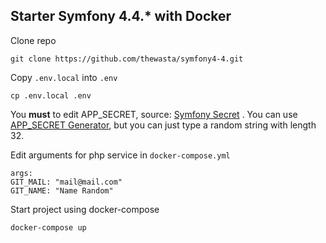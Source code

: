 ## Starter Symfony 4.4.* with Docker

Clone repo
````shell
git clone https://github.com/thewasta/symfony4-4.git
````

Copy `.env.local` into `.env`

```shell
cp .env.local .env
```

You **must** to edit APP_SECRET, source: [Symfony Secret](https://symfony.com/doc/current/reference/configuration/framework.html#secret)
. You can use [APP_SECRET Generator](http://nux.net/secret), but you can just type a random string with length 32.

Edit arguments for php service in `docker-compose.yml`

```
args:
GIT_MAIL: "mail@mail.com"
GIT_NAME: "Name Random"
```

Start project using docker-compose

````shell
docker-compose up
````
